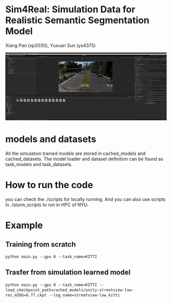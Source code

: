 <!--
 * @Author: Xiang Pan
 * @Date: 2021-11-12 23:27:39
 * @LastEditTime: 2021-12-16 23:19:33
 * @LastEditors: Xiang Pan
 * @Description: 
 * @FilePath: /project/README.md
 * @email: xiangpan@nyu.edu
-->
# Sim4Real: Simulation Data for Realistic Semantic Segmentation Model
Xiang Pan (xp2030), Yuxuan Sun (ys4375)

![Dataset Generation](./figures/demo.gif)


# models and datasets
All the simulation trained models are stored in cached_models and cached_datasets. The model loader and dataset definition can be found as task_models and task_datasets.
 
# How to run the code
you can check the ./scripts for locally running. And you can also use scripts in ./slurm_scripts to run in HPC of NYU.

# Example
## Training from scratch
```
python main.py --gpu 0 --task_name=KITTI
```
## Trasfer from simulation learned model
```
python main.py --gpu 0 --task_name=KITTI --load_checkpoint_path=cached_models/unity-streetview-low-res_mIOU=0.77.ckpt --log_name=streetview-low_kitti
```



